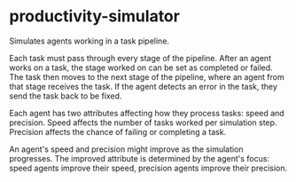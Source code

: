 # productivity-simulator

Simulates agents working in a task pipeline.

Each task must pass through every stage of the pipeline.
After an agent works on a task, the stage worked on can be set as completed or failed.
The task then moves to the next stage of the pipeline, where an agent from that stage receives the task.
If the agent detects an error in the task, they send the task back to be fixed.

Each agent has two attributes affecting how they process tasks: speed and precision.
Speed affects the number of tasks worked per simulation step.
Precision affects the chance of failing or completing a task.

An agent's speed and precision might improve as the simulation progresses.
The improved attribute is determined by the agent's focus:
speed agents improve their speed, precision agents improve their precision.